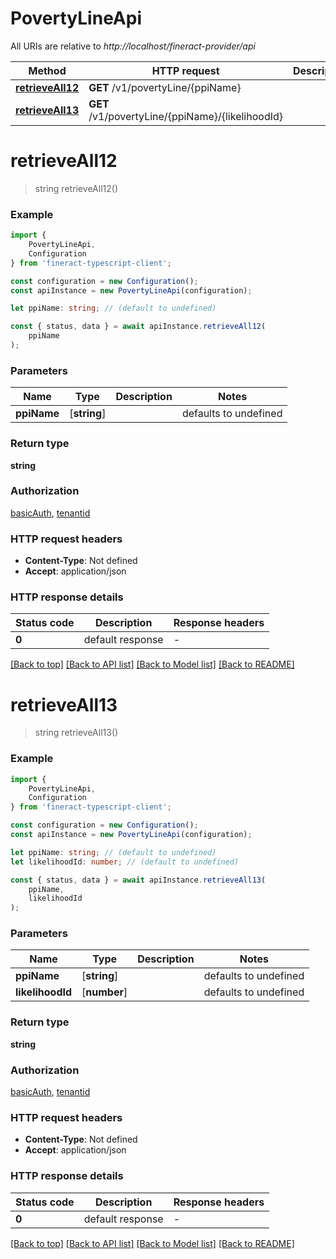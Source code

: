 # PovertyLineApi

All URIs are relative to *http://localhost/fineract-provider/api*

|Method | HTTP request | Description|
|------------- | ------------- | -------------|
|[**retrieveAll12**](#retrieveall12) | **GET** /v1/povertyLine/{ppiName} | |
|[**retrieveAll13**](#retrieveall13) | **GET** /v1/povertyLine/{ppiName}/{likelihoodId} | |

# **retrieveAll12**
> string retrieveAll12()


### Example

```typescript
import {
    PovertyLineApi,
    Configuration
} from 'fineract-typescript-client';

const configuration = new Configuration();
const apiInstance = new PovertyLineApi(configuration);

let ppiName: string; // (default to undefined)

const { status, data } = await apiInstance.retrieveAll12(
    ppiName
);
```

### Parameters

|Name | Type | Description  | Notes|
|------------- | ------------- | ------------- | -------------|
| **ppiName** | [**string**] |  | defaults to undefined|


### Return type

**string**

### Authorization

[basicAuth](../README.md#basicAuth), [tenantid](../README.md#tenantid)

### HTTP request headers

 - **Content-Type**: Not defined
 - **Accept**: application/json


### HTTP response details
| Status code | Description | Response headers |
|-------------|-------------|------------------|
|**0** | default response |  -  |

[[Back to top]](#) [[Back to API list]](../README.md#documentation-for-api-endpoints) [[Back to Model list]](../README.md#documentation-for-models) [[Back to README]](../README.md)

# **retrieveAll13**
> string retrieveAll13()


### Example

```typescript
import {
    PovertyLineApi,
    Configuration
} from 'fineract-typescript-client';

const configuration = new Configuration();
const apiInstance = new PovertyLineApi(configuration);

let ppiName: string; // (default to undefined)
let likelihoodId: number; // (default to undefined)

const { status, data } = await apiInstance.retrieveAll13(
    ppiName,
    likelihoodId
);
```

### Parameters

|Name | Type | Description  | Notes|
|------------- | ------------- | ------------- | -------------|
| **ppiName** | [**string**] |  | defaults to undefined|
| **likelihoodId** | [**number**] |  | defaults to undefined|


### Return type

**string**

### Authorization

[basicAuth](../README.md#basicAuth), [tenantid](../README.md#tenantid)

### HTTP request headers

 - **Content-Type**: Not defined
 - **Accept**: application/json


### HTTP response details
| Status code | Description | Response headers |
|-------------|-------------|------------------|
|**0** | default response |  -  |

[[Back to top]](#) [[Back to API list]](../README.md#documentation-for-api-endpoints) [[Back to Model list]](../README.md#documentation-for-models) [[Back to README]](../README.md)

